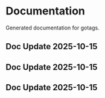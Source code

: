 # Documentation

Generated documentation for gotags.

## Doc Update 2025-10-15

## Doc Update 2025-10-15

## Doc Update 2025-10-15
